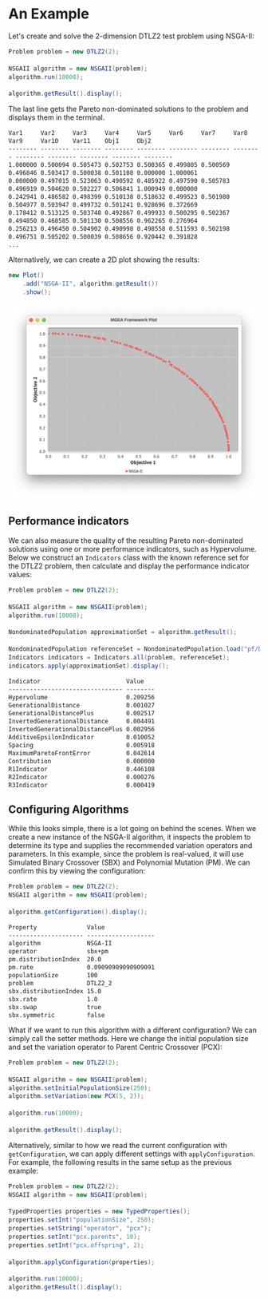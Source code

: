# An Example

Let's create and solve the 2-dimension DTLZ2 test problem using NSGA-II:

<!-- java:examples/Example1.java [29:34] -->

```java
Problem problem = new DTLZ2(2);

NSGAII algorithm = new NSGAII(problem);
algorithm.run(10000);

algorithm.getResult().display();
```

The last line gets the Pareto non-dominated solutions to the problem and displays them in the terminal.

<!-- output:examples/Example1.java [:7] {Truncated} -->

```
Var1     Var2     Var3     Var4     Var5     Var6     Var7     Var8     Var9     Var10    Var11    Obj1     Obj2
-------- -------- -------- -------- -------- -------- -------- -------- -------- -------- -------- -------- --------
1.000000 0.500094 0.505473 0.502753 0.500365 0.499805 0.500569 0.496846 0.503417 0.500038 0.501108 0.000000 1.000061
0.000000 0.497015 0.523063 0.490592 0.485922 0.497590 0.505783 0.496919 0.504620 0.502227 0.506841 1.000949 0.000000
0.242941 0.486582 0.498399 0.510138 0.518632 0.499523 0.501980 0.504977 0.503947 0.499732 0.501241 0.928696 0.372669
0.178412 0.513125 0.503748 0.492867 0.499933 0.500295 0.502367 0.494850 0.468585 0.501130 0.508556 0.962265 0.276964
0.256213 0.496450 0.504902 0.490998 0.498558 0.511593 0.502198 0.496751 0.505202 0.500039 0.508656 0.920442 0.391828
...
```

Alternatively, we can create a 2D plot showing the results:

<!-- java:examples/Example2.java [36:38] -->

```java
new Plot()
    .add("NSGA-II", algorithm.getResult())
    .show();
```

![Approximation Set Plot](imgs/plot-approximationSet.png)

## Performance indicators

We can also measure the quality of the resulting Pareto non-dominated solutions using one or more performance
indicators, such as Hypervolume.  Below we construct an `Indicators` class with the known reference set for the
DTLZ2 problem, then calculate and display the performance indicator values:

<!-- java:examples/Example3.java [42:46] -->

```java
Problem problem = new DTLZ2(2);

NSGAII algorithm = new NSGAII(problem);
algorithm.run(10000);

NondominatedPopulation approximationSet = algorithm.getResult();

NondominatedPopulation referenceSet = NondominatedPopulation.load("pf/DTLZ2.2D.pf");
Indicators indicators = Indicators.all(problem, referenceSet);
indicators.apply(approximationSet).display();
```

<!-- output:examples/Example3.java -->

```
Indicator                        Value
-------------------------------- --------
Hypervolume                      0.209256
GenerationalDistance             0.001027
GenerationalDistancePlus         0.002517
InvertedGenerationalDistance     0.004491
InvertedGenerationalDistancePlus 0.002956
AdditiveEpsilonIndicator         0.010052
Spacing                          0.005918
MaximumParetoFrontError          0.042614
Contribution                     0.000000
R1Indicator                      0.446108
R2Indicator                      0.000276
R3Indicator                      0.000419
```

## Configuring Algorithms

While this looks simple, there is a lot going on behind the scenes.  When we create a new instance of the NSGA-II
algorithm, it inspects the problem to determine its type and supplies the recommended variation operators and
parameters.  In this example, since the problem is real-valued, it will use Simulated Binary Crossover (SBX) and
Polynomial Mutation (PM).  We can confirm this by viewing the configuration:

<!-- java:examples/Example4.java [34:34] -->

```java
Problem problem = new DTLZ2(2);
NSGAII algorithm = new NSGAII(problem);

algorithm.getConfiguration().display();
```

```
Property              Value               
--------------------- ------------------- 
algorithm             NSGA-II             
operator              sbx+pm              
pm.distributionIndex  20.0                
pm.rate               0.09090909090909091 
populationSize        100                 
problem               DTLZ2_2             
sbx.distributionIndex 15.0                
sbx.rate              1.0                 
sbx.swap              true                
sbx.symmetric         false                   
```

What if we want to run this algorithm with a different configuration?  We can simply call the setter methods.
Here we change the initial population size and set the variation operator to Parent Centric Crossover (PCX):

<!-- java:examples/Example5.java [34:36] -->

```java
Problem problem = new DTLZ2(2);

NSGAII algorithm = new NSGAII(problem);
algorithm.setInitialPopulationSize(250);
algorithm.setVariation(new PCX(5, 2));

algorithm.run(10000);

algorithm.getResult().display();
```

Alternatively, similar to how we read the current configuration with `getConfiguration`, we can apply
different settings with `applyConfiguration`.  For example, the following results in the same setup
as the previous example:

<!-- java:examples/Example6.java [36:42] -->

```java
Problem problem = new DTLZ2(2);
NSGAII algorithm = new NSGAII(problem);

TypedProperties properties = new TypedProperties();
properties.setInt("populationSize", 250);
properties.setString("operator", "pcx");
properties.setInt("pcx.parents", 10);
properties.setInt("pcx.offspring", 2);

algorithm.applyConfiguration(properties);

algorithm.run(10000);
algorithm.getResult().display();
```
